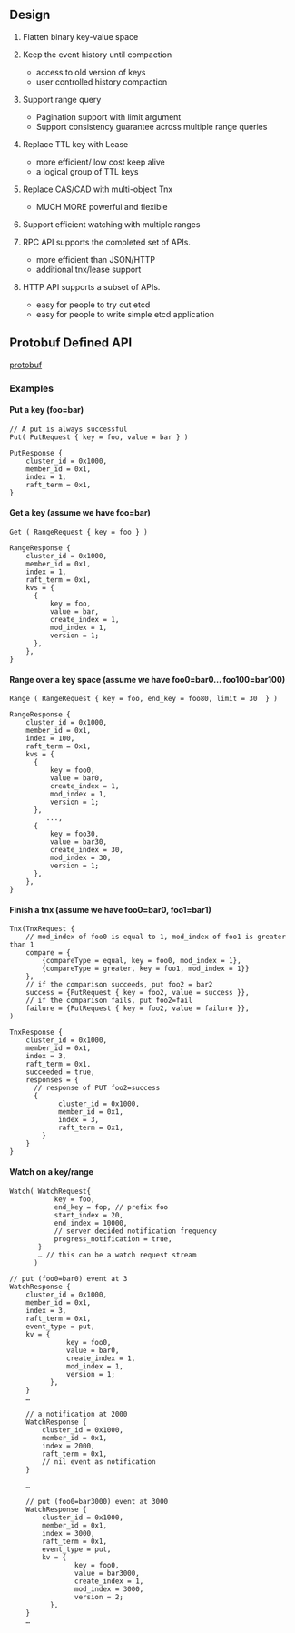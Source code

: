 ## Design

1. Flatten binary key-value space
    
2. Keep the event history until compaction
    - access to old version of keys
    - user controlled history compaction
    
3. Support range query
    - Pagination support with limit argument
    - Support consistency guarantee across multiple range queries
    
4. Replace TTL key with Lease
    - more efficient/ low cost keep alive
    - a logical group of TTL keys
    
5. Replace CAS/CAD with multi-object Tnx
    - MUCH MORE powerful and flexible
    
6. Support efficient watching with multiple ranges

7. RPC API supports the completed set of APIs. 
    - more efficient than JSON/HTTP
    - additional tnx/lease support

8. HTTP API supports a subset of APIs.
    - easy for people to try out etcd
    - easy for people to write simple etcd application


## Protobuf Defined API

[protobuf](./v3api.proto)

### Examples

#### Put a key (foo=bar)
```
// A put is always successful
Put( PutRequest { key = foo, value = bar } )

PutResponse { 
    cluster_id = 0x1000,
    member_id = 0x1,
    index = 1,
    raft_term = 0x1,
}
```

#### Get a key (assume we have foo=bar)
```
Get ( RangeRequest { key = foo } )

RangeResponse {
    cluster_id = 0x1000,
    member_id = 0x1,
    index = 1,
    raft_term = 0x1,
    kvs = {
      {
          key = foo,
          value = bar,
          create_index = 1,
          mod_index = 1,
          version = 1;
      },
    },
}
```

#### Range over a key space (assume we have foo0=bar0… foo100=bar100)
```
Range ( RangeRequest { key = foo, end_key = foo80, limit = 30  } )

RangeResponse {
    cluster_id = 0x1000,
    member_id = 0x1,
    index = 100,
    raft_term = 0x1,
    kvs = {
      {
          key = foo0,
          value = bar0,
          create_index = 1,
          mod_index = 1,
          version = 1;
      },
         ...,
      {
          key = foo30,
          value = bar30,
          create_index = 30,
          mod_index = 30,
          version = 1;
      },
    },
}
```

#### Finish a tnx (assume we have foo0=bar0, foo1=bar1)
```
Tnx(TnxRequest {
    // mod_index of foo0 is equal to 1, mod_index of foo1 is greater than 1
    compare = {
        {compareType = equal, key = foo0, mod_index = 1}, 
        {compareType = greater, key = foo1, mod_index = 1}}
    },
    // if the comparison succeeds, put foo2 = bar2
    success = {PutRequest { key = foo2, value = success }},
    // if the comparison fails, put foo2=fail
    failure = {PutRequest { key = foo2, value = failure }},
)

TnxResponse {
    cluster_id = 0x1000,
    member_id = 0x1,
    index = 3,
    raft_term = 0x1,
    succeeded = true,
    responses = {
      // response of PUT foo2=success
      {
            cluster_id = 0x1000,
            member_id = 0x1,
            index = 3,
            raft_term = 0x1,
        }
    }
}
```

#### Watch on a key/range

```
Watch( WatchRequest{
           key = foo,
           end_key = fop, // prefix foo
           start_index = 20,
           end_index = 10000,
           // server decided notification frequency
           progress_notification = true,
       } 
       … // this can be a watch request stream
      )

// put (foo0=bar0) event at 3
WatchResponse {
    cluster_id = 0x1000,
    member_id = 0x1,
    index = 3,
    raft_term = 0x1,
    event_type = put,
    kv = {
              key = foo0,
              value = bar0,
              create_index = 1,
              mod_index = 1,
              version = 1;
          },
    }
    …
    
    // a notification at 2000
    WatchResponse {
        cluster_id = 0x1000,
        member_id = 0x1,
        index = 2000,
        raft_term = 0x1,
        // nil event as notification
    }
    
    … 
    
    // put (foo0=bar3000) event at 3000
    WatchResponse {
        cluster_id = 0x1000,
        member_id = 0x1,
        index = 3000,
        raft_term = 0x1,
        event_type = put,
        kv = {
                key = foo0,
                value = bar3000,
                create_index = 1,
                mod_index = 3000,
                version = 2;
          },
    }
    …
    
```
